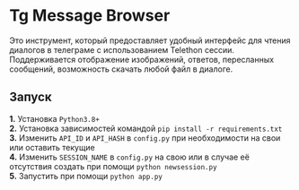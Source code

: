 # Tg Message Browser

Это инструмент, который предоставляет удобный интерфейс для чтения диалогов в телеграме с использованием Telethon сессии. Поддерживается отображение изображений, ответов, пересланных сообщений, возможность скачать любой файл в диалоге.

## Запуск

**1.** Установка `Python3.8+`\
**2.** Установка зависимостей командой `pip install -r requirements.txt`\
**3.** Изменить `API_ID` и `API_HASH` в `config.py` при необходимости на свои или оставить текущие\
**4.** Изменить `SESSION_NAME` в `config.py` на свою или в случае её отсутствия создать при помощи `python newsession.py`\
**5.** Запустить при помощи `python app.py`

